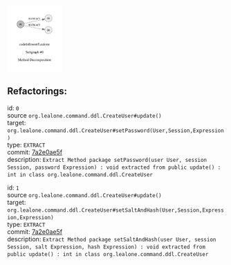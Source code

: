 <img src=subgraph_atomic_0.svg width=25%>

## Refactorings:

id: `0`\
source `org.lealone.command.ddl.CreateUser#update()`\
target: `org.lealone.command.ddl.CreateUser#setPassword(User,Session,Expression)`\
type: `EXTRACT`\
commit: [7a2e0ae5f](https://github.com/codefollower/Lealone/commit/7a2e0ae5f6172cbe34f9bc4a5cde666314ff75dd)\
description: `Extract Method package setPassword(user User, session Session, password Expression) : void extracted from public update() : int in class org.lealone.command.ddl.CreateUser`

id: `1`\
source `org.lealone.command.ddl.CreateUser#update()`\
target: `org.lealone.command.ddl.CreateUser#setSaltAndHash(User,Session,Expression,Expression)`\
type: `EXTRACT`\
commit: [7a2e0ae5f](https://github.com/codefollower/Lealone/commit/7a2e0ae5f6172cbe34f9bc4a5cde666314ff75dd)\
description: `Extract Method package setSaltAndHash(user User, session Session, salt Expression, hash Expression) : void extracted from public update() : int in class org.lealone.command.ddl.CreateUser`

